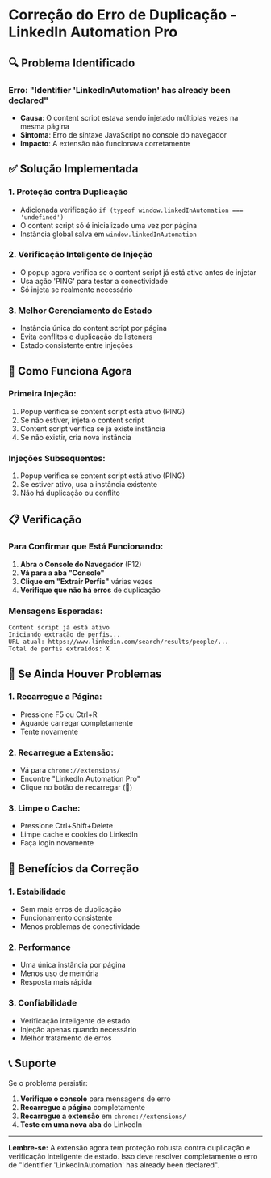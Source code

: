 # Correção do Erro de Duplicação - LinkedIn Automation Pro

## 🔍 **Problema Identificado**

### **Erro: "Identifier 'LinkedInAutomation' has already been declared"**
- **Causa**: O content script estava sendo injetado múltiplas vezes na mesma página
- **Sintoma**: Erro de sintaxe JavaScript no console do navegador
- **Impacto**: A extensão não funcionava corretamente

## ✅ **Solução Implementada**

### **1. Proteção contra Duplicação**
- Adicionada verificação `if (typeof window.linkedInAutomation === 'undefined')`
- O content script só é inicializado uma vez por página
- Instância global salva em `window.linkedInAutomation`

### **2. Verificação Inteligente de Injeção**
- O popup agora verifica se o content script já está ativo antes de injetar
- Usa ação 'PING' para testar a conectividade
- Só injeta se realmente necessário

### **3. Melhor Gerenciamento de Estado**
- Instância única do content script por página
- Evita conflitos e duplicação de listeners
- Estado consistente entre injeções

## 🔧 **Como Funciona Agora**

### **Primeira Injeção:**
1. Popup verifica se content script está ativo (PING)
2. Se não estiver, injeta o content script
3. Content script verifica se já existe instância
4. Se não existir, cria nova instância

### **Injeções Subsequentes:**
1. Popup verifica se content script está ativo (PING)
2. Se estiver ativo, usa a instância existente
3. Não há duplicação ou conflito

## 📋 **Verificação**

### **Para Confirmar que Está Funcionando:**

1. **Abra o Console do Navegador** (F12)
2. **Vá para a aba "Console"**
3. **Clique em "Extrair Perfis"** várias vezes
4. **Verifique que não há erros** de duplicação

### **Mensagens Esperadas:**
```
Content script já está ativo
Iniciando extração de perfis...
URL atual: https://www.linkedin.com/search/results/people/...
Total de perfis extraídos: X
```

## 🚨 **Se Ainda Houver Problemas**

### **1. Recarregue a Página:**
- Pressione F5 ou Ctrl+R
- Aguarde carregar completamente
- Tente novamente

### **2. Recarregue a Extensão:**
- Vá para `chrome://extensions/`
- Encontre "LinkedIn Automation Pro"
- Clique no botão de recarregar (🔄)

### **3. Limpe o Cache:**
- Pressione Ctrl+Shift+Delete
- Limpe cache e cookies do LinkedIn
- Faça login novamente

## 🎯 **Benefícios da Correção**

### **1. Estabilidade**
- Sem mais erros de duplicação
- Funcionamento consistente
- Menos problemas de conectividade

### **2. Performance**
- Uma única instância por página
- Menos uso de memória
- Resposta mais rápida

### **3. Confiabilidade**
- Verificação inteligente de estado
- Injeção apenas quando necessário
- Melhor tratamento de erros

## 📞 **Suporte**

Se o problema persistir:

1. **Verifique o console** para mensagens de erro
2. **Recarregue a página** completamente
3. **Recarregue a extensão** em `chrome://extensions/`
4. **Teste em uma nova aba** do LinkedIn

---

**Lembre-se:** A extensão agora tem proteção robusta contra duplicação e verificação inteligente de estado. Isso deve resolver completamente o erro de "Identifier 'LinkedInAutomation' has already been declared".
